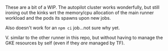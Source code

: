 These are a bit of a WIP.  The autopilot cluster works wonderfully, but still ironing out the kinks wrt the memory/cpu allocation of the main runner workload and the pods its spawns upon new jobs.

Also doesn't work for an `npm ci` job...not sure why yet.

V. similar to the other runner in this repo, but without having to manage the GKE resources by self (even if they *are* managed by TF).

